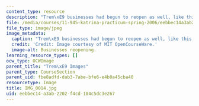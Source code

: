 ```yaml
---
content_type: resource
description: "Trem\xE9 businesses had begun to reopen as well, like this laundromat."
file: /media/courses/11-945-katrina-practicum-spring-2006/eebbec14a3ab2202f4cd104c5dc3e267_IMG_0014.jpg
file_type: image/jpeg
image_metadata:
  caption: "Trem\xE9 businesses had begun to reopen as well, like this laundromat."
  credit: 'Credit: Image courtesy of MIT OpenCourseWare.'
  image-alt: Businesses reopening.
learning_resource_types: []
ocw_type: OCWImage
parent_title: "Trem\xE9 Images"
parent_type: CourseSection
parent_uid: fbe8adfd-dab3-7abe-bfe6-e4b0a45cba40
resourcetype: Image
title: IMG_0014.jpg
uid: eebbec14-a3ab-2202-f4cd-104c5dc3e267
---
```

